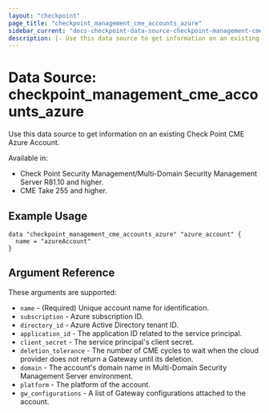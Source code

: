 ```yaml
---
layout: "checkpoint"
page_title: "checkpoint_management_cme_accounts_azure"
sidebar_current: "docs-checkpoint-data-source-checkpoint-management-cme-accounts-azure"
description: |- Use this data source to get information on an existing Check Point CME Azure Account.
---
```


# Data Source: checkpoint_management_cme_accounts_azure

Use this data source to get information on an existing Check Point CME Azure Account.

Available in:

- Check Point Security Management/Multi-Domain Security Management Server R81.10 and higher.
- CME Take 255 and higher.

## Example Usage

```hcl
data "checkpoint_management_cme_accounts_azure" "azure_account" {
  name = "azureAccount"
}
```

## Argument Reference

These arguments are supported:

* `name` - (Required) Unique account name for identification.
* `subscription` - Azure subscription ID.
* `directory_id` - Azure Active Directory tenant ID.
* `application_id` - The application ID related to the service principal.
* `client_secret` - The service principal's client secret.
* `deletion_tolerance` - The number of CME cycles to wait when the cloud provider does not return a Gateway until its
  deletion.
* `domain` - The account's domain name in Multi-Domain Security Management Server environment.
* `platform` - The platform of the account.
* `gw_configurations` - A list of Gateway configurations attached to the account.
